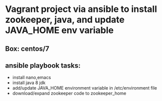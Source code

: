 # Vagrant project via ansible to install zookeeper, java, and update JAVA_HOME env variable
## Box: centos/7
## ansible playbook tasks: 
* install nano,emacs
* install java 8 jdk
* add/update JAVA_HOME environment variable in /etc/environment file
* download/expand zookeeper code to zookeeper_home

